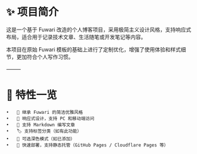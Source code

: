 # ✨ 项目简介

这是一个基于 Fuwari 改造的个人博客项目，采用极简主义设计风格，支持响应式布局，适合用于记录技术文章、生活随笔或开发笔记等内容。

本项目在原始 Fuwari 模板的基础上进行了定制优化，增强了使用体验和样式细节，更加符合个人写作习惯。

⸻

# 🔧 特性一览
	•	🌸 继承 Fuwari 的简洁优雅风格
	•	📱 响应式设计，支持 PC 和移动端访问
	•	📄 支持 Markdown 编写文章
	•	🏷️ 支持标签分类（如有此功能）
	•	🌙 可选深色模式（如已添加）
	•	🚀 快速部署，支持静态托管（GitHub Pages / Cloudflare Pages 等）